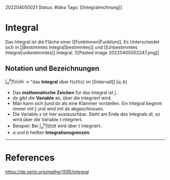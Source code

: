 202204050021
Status: #idea
Tags:  [[Integralrechnung]]

# Integral
Das Integral ist die Fläche einer [[Funktionen|Funktion]]. Es Unterscheidet sich in [[Bestimmtes Integral|bestimmtes]] und [[Unbestimmtes Integral|unbestimmtes]] Integral.
![[Pasted image 20220405002247.png]]
## Notation und Bezeichnungen
$\int_a^bf(x)dx$
→ "das **Integral** über f(x)f(x) im [[Intervall]] $[a,b]$

-   Das **mathematische Zeichen** für das Integral ist $\int$.
-   $dx$ gibt die **Variable** an, über die integriert wird.
-   Man kann sich $\int$und $dx$ als eine Klammer vorstellen. Ein Integral beginnt immer mit $\int$ und wird mit $dx$ abgeschlossen.
-   Die Variable $x$ ist hier austauschbar. Steht am Ende des Integrals $dt$, so wird über die Variable $t$ integriert.
-   Beispiel: Bei $\int_a^b f(t) dt$  wird über $t$ integriert.
-   $a$ und $b$ heißen **Integrationsgrenzen**.

___
# References
https://de.serlo.org/mathe/1595/integral
